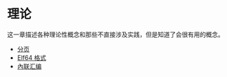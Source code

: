 # 理论

这一章描述各种理论性概念和那些不直接涉及实践，但是知道了会很有用的概念。

* [分页](linux-theory-1.md)
* [Elf64 格式](linux-theory-2.md)
* [內联汇编](linux-theory-3.md)
